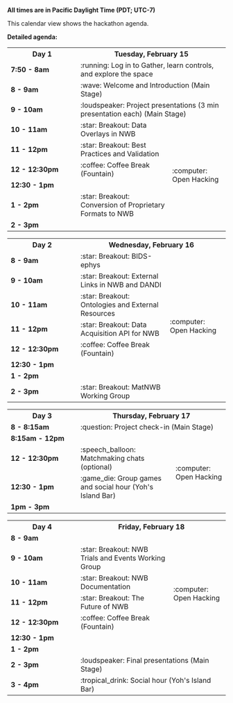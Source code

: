 **All times are in Pacific Daylight Time (PDT; UTC-7)**

This calendar view shows the hackathon agenda.

**Detailed agenda:**

<table width="400">
  <tr>
    <th style="width:145px"><b>Day 1</b></th>
    <th colspan="2"><b>Tuesday, February 15</b></th>
  </tr>
  <tr>
    <td><b>7:50 - 8am</b></td>
    <td colspan="2">:running: Log in to Gather, learn controls, and explore the space</td>
  </tr>
  <tr>
    <td><b>8 - 9am</b></td>
    <td colspan="2">:wave: Welcome and Introduction (Main Stage)</td>
  </tr>
  <tr>
    <td><b>9 - 10am</b></td>
    <td colspan="2">:loudspeaker: Project presentations (3 min presentation each) (Main Stage)
    </td>
  </tr>
  <tr>
    <td><b>10 - 11am</b></td>
    <td>:star: Breakout: Data Overlays in NWB
    </td>
    <td rowspan="6">:computer: Open Hacking
    </td>
  </tr>
  <tr>
    <td><b>11 - 12pm</b></td>
    <td>:star: Breakout: Best Practices and Validation
    </td>
  </tr>
  <tr>
    <td><b>12 - 12:30pm</b></td>
    <td>:coffee: Coffee Break (Fountain)
    </td>
  </tr>
  <tr>
    <td><b>12:30 - 1pm</b></td>
    <td></td>
  </tr>
  <tr>
    <td><b>1 - 2pm</b></td>
    <td>:star: Breakout: Conversion of Proprietary Formats to NWB
    </td>
  </tr>
  <tr>
    <td><b>2 - 3pm</b></td>
    <td></td>
  </tr>
</table>

<table width="400">
  <tr>
    <th style="width:145px"><b>Day 2</b></th>
    <th colspan="2"><b>Wednesday, February 16</b></th>
  </tr>
  <tr>
    <td><b>8 - 9am</b></td>
    <td>:star: Breakout: BIDS-ephys
    </td>
    <td rowspan="8">:computer: Open Hacking
    </td>
  </tr>
  <tr>
    <td><b>9 - 10am</b></td>
    <td>:star: Breakout: External Links in NWB and DANDI
    </td>
  </tr>
  <tr>
    <td><b>10 - 11am</b></td>
    <td>:star: Breakout: Ontologies and External Resources
    </td>
  </tr>
  <tr>
    <td><b>11 - 12pm</b></td>
    <td>:star: Breakout: Data Acquisition API for NWB
    </td>
  </tr>
  <tr>
    <td><b>12 - 12:30pm</b></td>
    <td>:coffee: Coffee Break (Fountain)
    </td>
  </tr>
  <tr>
    <td><b>12:30 - 1pm</b></td>
    <td></td>
  </tr>
  <tr>
    <td><b>1 - 2pm</b></td>
    <td></td>
  </tr>
  <tr>
    <td><b>2 - 3pm</b></td>
    <td>:star: Breakout: MatNWB Working Group
    </td>
  </tr>
</table>

<table width="400">
  <tr>
    <th style="width:145px"><b>Day 3</b></th>
    <th colspan="2"><b>Thursday, February 17</b></th>
  </tr>
  <tr>
    <td><b>8 - 8:15am</b></td>
    <td colspan="2">:question: Project check-in (Main Stage)
    </td>
  </tr>
  <tr>
    <td><b>8:15am - 12pm</b></td>
    <td></td>
    <td rowspan="4">:computer: Open Hacking
    </td>
  </tr>
  <tr>
    <td><b>12 - 12:30pm</b></td>
    <td>:speech_balloon: Matchmaking chats (optional)
    </td>
  </tr>
  <tr>
    <td><b>12:30 - 1pm</b></td>
    <td>:game_die: Group games and social hour (Yoh's Island Bar)
    </td>
  </tr>
  <tr>
    <td><b>1pm - 3pm</b></td>
    <td></td>
  </tr>
</table>


<table width="400">
  <tr>
    <th style="width:145px"><b>Day 4</b></th>
    <th colspan="2"><b>Friday, February 18</b></th>
  </tr>
  <tr>
    <td><b>8 - 9am</b></td>
    <td></td>
    <td rowspan="7">:computer: Open Hacking
    </td>
  </tr>
  <tr>
    <td><b>9 - 10am</b></td>
    <td>:star: Breakout: NWB Trials and Events Working Group
    </td>
  </tr>
  <tr>
    <td><b>10 - 11am</b></td>
    <td>:star: Breakout: NWB Documentation
    </td>
  </tr>
  <tr>
    <td><b>11 - 12pm</b></td>
    <td>:star: Breakout: The Future of NWB
    </td>
  </tr>
  <tr>
    <td><b>12 - 12:30pm</b></td>
    <td>:coffee: Coffee Break (Fountain)
    </td>
  </tr>
  <tr>
    <td><b>12:30 - 1pm</b></td>
    <td></td>
  </tr>
  <tr>
    <td><b>1 - 2pm</b></td>
    <td></td>
  </tr>
  <tr>
    <td><b>2 - 3pm</b></td>
    <td colspan="2">:loudspeaker: Final presentations (Main Stage)
    </td>
  </tr>
  <tr>
    <td><b>3 - 4pm</b></td>
    <td colspan="2">:tropical_drink: Social hour (Yoh's Island Bar)
    </td>
  </tr>
</table>
